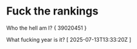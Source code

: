 # Fuck the rankings

Who the hell am I?
{ 39020451 }

What fucking year is it?
[ 2025-07-13T13:33:20Z ]

